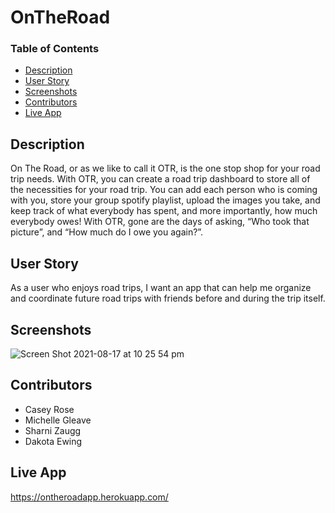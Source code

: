 # OnTheRoad

### Table of Contents
- [Description](#description)
- [User Story](#user-story)
- [Screenshots](#screenshots)
- [Contributors](#contributors)
- [Live App](#live-app)

## Description
On The Road, or as we like to call it OTR, is the one stop shop for your road trip needs.  With OTR, you can create a road trip dashboard to store all of the necessities for your road trip.  You can add each person who is coming with you, store your group spotify playlist, upload the images you take, and keep track of what everybody has spent, and more importantly, how much everybody owes!  With OTR, gone are the days of asking, “Who took that picture”, and “How much do I owe you again?”.  


## User Story
As a user who enjoys road trips, 
I want an app that can help me organize and coordinate future road trips with friends before and during the trip itself.

## Screenshots
![Screen Shot 2021-08-17 at 10 25 54 pm](https://user-images.githubusercontent.com/72106865/129837245-4d4392d4-d563-423d-a3e5-2617f1a3de82.png)




## Contributors
- Casey Rose
- Michelle Gleave
- Sharni Zaugg
- Dakota Ewing

## Live App
https://ontheroadapp.herokuapp.com/











